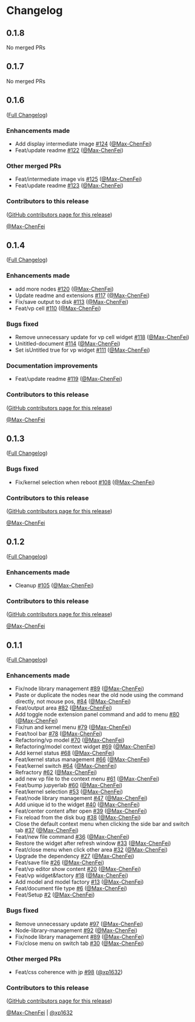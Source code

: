 # Changelog

<!-- <START NEW CHANGELOG ENTRY> -->

## 0.1.8

No merged PRs

<!-- <END NEW CHANGELOG ENTRY> -->

## 0.1.7

No merged PRs

## 0.1.6

([Full Changelog](https://github.com/c3di/vp4jl/compare/v0.1.4...d9e6953fbccab93a98224798f5b359363e705969))

### Enhancements made

- Add display intermediate image [#124](https://github.com/c3di/vp4jl/pull/124) ([@Max-ChenFei](https://github.com/Max-ChenFei))
- Feat/update readme [#122](https://github.com/c3di/vp4jl/pull/122) ([@Max-ChenFei](https://github.com/Max-ChenFei))

### Other merged PRs

- Feat/intermediate image vis [#125](https://github.com/c3di/vp4jl/pull/125) ([@Max-ChenFei](https://github.com/Max-ChenFei))
- Feat/update readme [#123](https://github.com/c3di/vp4jl/pull/123) ([@Max-ChenFei](https://github.com/Max-ChenFei))

### Contributors to this release

([GitHub contributors page for this release](https://github.com/c3di/vp4jl/graphs/contributors?from=2023-09-13&to=2024-07-18&type=c))

[@Max-ChenFei](https://github.com/search?q=repo%3Ac3di%2Fvp4jl+involves%3AMax-ChenFei+updated%3A2023-09-13..2024-07-18&type=Issues)

## 0.1.4

([Full Changelog](https://github.com/Max-ChenFei/VisualProgramming4JupyterLab/compare/v0.1.3...52982f6f06b748b0a999052cee95b7d9c8510608))

### Enhancements made

- add more nodes [#120](https://github.com/Max-ChenFei/VisualProgramming4JupyterLab/pull/120) ([@Max-ChenFei](https://github.com/Max-ChenFei))
- Update readme and extensions [#117](https://github.com/Max-ChenFei/VisualProgramming4JupyterLab/pull/117) ([@Max-ChenFei](https://github.com/Max-ChenFei))
- Fix/save output to disk [#113](https://github.com/Max-ChenFei/VisualProgramming4JupyterLab/pull/113) ([@Max-ChenFei](https://github.com/Max-ChenFei))
- Feat/vp cell [#110](https://github.com/Max-ChenFei/VisualProgramming4JupyterLab/pull/110) ([@Max-ChenFei](https://github.com/Max-ChenFei))

### Bugs fixed

- Remove unnecessary update for vp cell widget [#118](https://github.com/Max-ChenFei/VisualProgramming4JupyterLab/pull/118) ([@Max-ChenFei](https://github.com/Max-ChenFei))
- Unititled-document [#114](https://github.com/Max-ChenFei/VisualProgramming4JupyterLab/pull/114) ([@Max-ChenFei](https://github.com/Max-ChenFei))
- Set isUntitled true for vp widget  [#111](https://github.com/Max-ChenFei/VisualProgramming4JupyterLab/pull/111) ([@Max-ChenFei](https://github.com/Max-ChenFei))

### Documentation improvements

- Feat/update readme [#119](https://github.com/Max-ChenFei/VisualProgramming4JupyterLab/pull/119) ([@Max-ChenFei](https://github.com/Max-ChenFei))

### Contributors to this release

([GitHub contributors page for this release](https://github.com/Max-ChenFei/VisualProgramming4JupyterLab/graphs/contributors?from=2023-08-05&to=2023-09-13&type=c))

[@Max-ChenFei](https://github.com/search?q=repo%3AMax-ChenFei%2FVisualProgramming4JupyterLab+involves%3AMax-ChenFei+updated%3A2023-08-05..2023-09-13&type=Issues)

## 0.1.3

([Full Changelog](https://github.com/Max-ChenFei/VisualProgramming4JupyterLab/compare/v0.1.2...1a66fb4a0938eb1e0d4b8d986595f698db398dda))

### Bugs fixed

- Fix/kernel selection when reboot [#108](https://github.com/Max-ChenFei/VisualProgramming4JupyterLab/pull/108) ([@Max-ChenFei](https://github.com/Max-ChenFei))

### Contributors to this release

([GitHub contributors page for this release](https://github.com/Max-ChenFei/VisualProgramming4JupyterLab/graphs/contributors?from=2023-08-04&to=2023-08-05&type=c))

[@Max-ChenFei](https://github.com/search?q=repo%3AMax-ChenFei%2FVisualProgramming4JupyterLab+involves%3AMax-ChenFei+updated%3A2023-08-04..2023-08-05&type=Issues)

## 0.1.2

([Full Changelog](https://github.com/Max-ChenFei/VisualProgramming4JupyterLab/compare/v0.1.1...0b58e4bc4ad0b53bd2a65b84f1a1f7edc38266d3))

### Enhancements made

- Cleanup [#105](https://github.com/Max-ChenFei/VisualProgramming4JupyterLab/pull/105) ([@Max-ChenFei](https://github.com/Max-ChenFei))

### Contributors to this release

([GitHub contributors page for this release](https://github.com/Max-ChenFei/VisualProgramming4JupyterLab/graphs/contributors?from=2023-08-04&to=2023-08-04&type=c))

[@Max-ChenFei](https://github.com/search?q=repo%3AMax-ChenFei%2FVisualProgramming4JupyterLab+involves%3AMax-ChenFei+updated%3A2023-08-04..2023-08-04&type=Issues)

## 0.1.1

([Full Changelog](https://github.com/Max-ChenFei/VisualProgramming4JupyterLab/compare/308159c55b7a3512b4286d71f3acf96b87c20435...4151f7b1b7427d82dca5f0673b0f762d3ca2150e))

### Enhancements made

- Fix/node library management [#89](https://github.com/Max-ChenFei/VisualProgramming4JupyterLab/pull/89) ([@Max-ChenFei](https://github.com/Max-ChenFei))
- Paste or duplicate the nodes near the old node using the command directly, not mouse pos, [#84](https://github.com/Max-ChenFei/VisualProgramming4JupyterLab/pull/84) ([@Max-ChenFei](https://github.com/Max-ChenFei))
- Feat/output area [#82](https://github.com/Max-ChenFei/VisualProgramming4JupyterLab/pull/82) ([@Max-ChenFei](https://github.com/Max-ChenFei))
- Add toggle node extension panel command and add to menu [#80](https://github.com/Max-ChenFei/VisualProgramming4JupyterLab/pull/80) ([@Max-ChenFei](https://github.com/Max-ChenFei))
- Fix/run and kernel menu [#79](https://github.com/Max-ChenFei/VisualProgramming4JupyterLab/pull/79) ([@Max-ChenFei](https://github.com/Max-ChenFei))
- Feat/tool bar [#78](https://github.com/Max-ChenFei/VisualProgramming4JupyterLab/pull/78) ([@Max-ChenFei](https://github.com/Max-ChenFei))
- Refactoring/vp model [#70](https://github.com/Max-ChenFei/VisualProgramming4JupyterLab/pull/70) ([@Max-ChenFei](https://github.com/Max-ChenFei))
- Refactoring/model context widget [#69](https://github.com/Max-ChenFei/VisualProgramming4JupyterLab/pull/69) ([@Max-ChenFei](https://github.com/Max-ChenFei))
- Add kernel status [#68](https://github.com/Max-ChenFei/VisualProgramming4JupyterLab/pull/68) ([@Max-ChenFei](https://github.com/Max-ChenFei))
- Feat/kernel status management [#66](https://github.com/Max-ChenFei/VisualProgramming4JupyterLab/pull/66) ([@Max-ChenFei](https://github.com/Max-ChenFei))
- Feat/kernel switch [#64](https://github.com/Max-ChenFei/VisualProgramming4JupyterLab/pull/64) ([@Max-ChenFei](https://github.com/Max-ChenFei))
- Refractory [#62](https://github.com/Max-ChenFei/VisualProgramming4JupyterLab/pull/62) ([@Max-ChenFei](https://github.com/Max-ChenFei))
- add new vp file to the context menu [#61](https://github.com/Max-ChenFei/VisualProgramming4JupyterLab/pull/61) ([@Max-ChenFei](https://github.com/Max-ChenFei))
- Feat/bump jupyerlab [#60](https://github.com/Max-ChenFei/VisualProgramming4JupyterLab/pull/60) ([@Max-ChenFei](https://github.com/Max-ChenFei))
- Feat/kernel selection [#53](https://github.com/Max-ChenFei/VisualProgramming4JupyterLab/pull/53) ([@Max-ChenFei](https://github.com/Max-ChenFei))
- Feat/node library management [#47](https://github.com/Max-ChenFei/VisualProgramming4JupyterLab/pull/47) ([@Max-ChenFei](https://github.com/Max-ChenFei))
- Add unique id to the widget [#40](https://github.com/Max-ChenFei/VisualProgramming4JupyterLab/pull/40) ([@Max-ChenFei](https://github.com/Max-ChenFei))
- Feat/center content after open [#39](https://github.com/Max-ChenFei/VisualProgramming4JupyterLab/pull/39) ([@Max-ChenFei](https://github.com/Max-ChenFei))
- Fix reload from the disk bug [#38](https://github.com/Max-ChenFei/VisualProgramming4JupyterLab/pull/38) ([@Max-ChenFei](https://github.com/Max-ChenFei))
- Close the default context menu when clicking the side bar and switch tab [#37](https://github.com/Max-ChenFei/VisualProgramming4JupyterLab/pull/37) ([@Max-ChenFei](https://github.com/Max-ChenFei))
- Feat/new file command [#36](https://github.com/Max-ChenFei/VisualProgramming4JupyterLab/pull/36) ([@Max-ChenFei](https://github.com/Max-ChenFei))
- Restore the widget after refresh window [#33](https://github.com/Max-ChenFei/VisualProgramming4JupyterLab/pull/33) ([@Max-ChenFei](https://github.com/Max-ChenFei))
- Feat/close menu when click other area [#32](https://github.com/Max-ChenFei/VisualProgramming4JupyterLab/pull/32) ([@Max-ChenFei](https://github.com/Max-ChenFei))
- Upgrade the dependency [#27](https://github.com/Max-ChenFei/VisualProgramming4JupyterLab/pull/27) ([@Max-ChenFei](https://github.com/Max-ChenFei))
- Feat/save file [#26](https://github.com/Max-ChenFei/VisualProgramming4JupyterLab/pull/26) ([@Max-ChenFei](https://github.com/Max-ChenFei))
- Feat/vp editor show content [#20](https://github.com/Max-ChenFei/VisualProgramming4JupyterLab/pull/20) ([@Max-ChenFei](https://github.com/Max-ChenFei))
- Feat/vp widget&factory [#18](https://github.com/Max-ChenFei/VisualProgramming4JupyterLab/pull/18) ([@Max-ChenFei](https://github.com/Max-ChenFei))
- Add model and model factory [#13](https://github.com/Max-ChenFei/VisualProgramming4JupyterLab/pull/13) ([@Max-ChenFei](https://github.com/Max-ChenFei))
- Feat/document file type [#6](https://github.com/Max-ChenFei/VisualProgramming4JupyterLab/pull/6) ([@Max-ChenFei](https://github.com/Max-ChenFei))
- Feat/Setup [#2](https://github.com/Max-ChenFei/VisualProgramming4JupyterLab/pull/2) ([@Max-ChenFei](https://github.com/Max-ChenFei))

### Bugs fixed

- Remove unnecessary update [#97](https://github.com/Max-ChenFei/VisualProgramming4JupyterLab/pull/97) ([@Max-ChenFei](https://github.com/Max-ChenFei))
- Node-library-management [#92](https://github.com/Max-ChenFei/VisualProgramming4JupyterLab/pull/92) ([@Max-ChenFei](https://github.com/Max-ChenFei))
- Fix/node library management [#89](https://github.com/Max-ChenFei/VisualProgramming4JupyterLab/pull/89) ([@Max-ChenFei](https://github.com/Max-ChenFei))
- Fix/close menu on switch tab [#30](https://github.com/Max-ChenFei/VisualProgramming4JupyterLab/pull/30) ([@Max-ChenFei](https://github.com/Max-ChenFei))

### Other merged PRs

- Feat/css coherence with jp [#98](https://github.com/Max-ChenFei/VisualProgramming4JupyterLab/pull/98) ([@xp1632](https://github.com/xp1632))

### Contributors to this release

([GitHub contributors page for this release](https://github.com/Max-ChenFei/VisualProgramming4JupyterLab/graphs/contributors?from=2023-04-17&to=2023-08-04&type=c))

[@Max-ChenFei](https://github.com/search?q=repo%3AMax-ChenFei%2FVisualProgramming4JupyterLab+involves%3AMax-ChenFei+updated%3A2023-04-17..2023-08-04&type=Issues) | [@xp1632](https://github.com/search?q=repo%3AMax-ChenFei%2FVisualProgramming4JupyterLab+involves%3Axp1632+updated%3A2023-04-17..2023-08-04&type=Issues)
